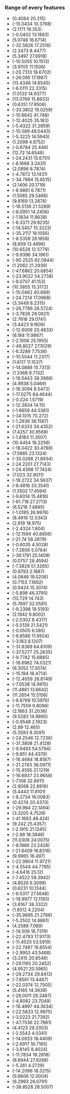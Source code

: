 ### Range of every features

- (0.4084 20.315)
- (-15.0434  10.3768)
- (2.1171 19.353)
- (-0.0402 13.1883)
- (5.0748 16.6714)
- (-32.5626  17.2516)
- (2.3473 8.4477)
- (5.3497 27.6918)
- (-10.5055  10.1513)
- (3.9705 11.1506)
- (-20.7313  18.6702)
- (-26.095   17.1887)
- (13.4346 14.6545)
- (-6.0111 22.3315)
- (1.0133 14.9377)
- (13.0769 15.8633)
- (0.6351 17.9506)
- (-33.3802  19.0259)
- (-10.6642  41.748)
- (-12.4025  35.183)
- (-5.4322 31.2859)
- (-10.089   49.0443)
- (-5.3225 14.5945)
- (1.2098 4.8752)
- (-0.6784 25.446)
- (12.72   14.6546)
- (-24.2431  15.6751)
- (-6.1668  3.2431)
- (2.0896 8.7874)
- (-4.7872 13.1431)
- (-34.7984  15.6515)
- (2.1406 20.1719)
- (-8.9861  6.7871)
- (1.5085 29.5466)
- (9.8169 13.2878)
- (-16.5136  21.5289)
- (-8.0951 14.2456)
- (-1.1834 11.8638)
- (-6.3371 29.8235)
- (-14.5457  15.3223)
- (-35.2117  18.1056)
- (-8.5359 26.1658)
- (8.859  13.4696)
- (10.6528 12.5779)
- (-9.9396 34.1961)
- (-90.2525  62.0844)
- (1.2062 21.2939)
- (-47.6862  20.6854)
- (-23.9022  54.2738)
- (-8.0707 41.153)
- (10.3855 15.3172)
- (-15.0462  40.689)
- (-24.7214  17.0968)
- (3.3449 8.2315)
- (-26.7786  28.5724)
- (-3.7826 29.0921)
- (2.7618 29.0741)
- (3.4423 9.1609)
- (-12.6009  20.4833)
- (6.184  11.9867)
- (-2.1006 25.1955)
- (-48.8027  27.1029)
- (-6.3289  7.7536)
- (-10.5544  11.2317)
- (1.6117 11.1537)
- (-14.0888  15.7313)
- (1.3368 9.7132)
- (-19.5443  39.3968)
- (4.9938 5.0469)
- (-16.3094   8.5473)
- (-17.0275  64.4644)
- (-0.224   1.5719)
- (-12.3834  14.15)
- (-1.6658 44.5361)
- (-34.1015  70.272)
- (-1.2936 36.1567)
- (-21.6333  34.4352)
- (7.4257 30.9569)
- (-1.8183 11.3507)
- (10.4454 18.2256)
- (-18.0422  30.4769)
- (7.5865 23.1324)
- (-30.0266  21.8934)
- (-24.2201  27.7143)
- (-24.4398  17.7424)
- (7.023  32.9011)
- (-19.2722  34.5637)
- (-8.4816 33.3541)
- (1.3502 17.4594)
- (-9.6014 15.4816)
- (-61.718   27.2713)
- (6.5218 7.4895)
- (-1.0185 26.9976)
- (8.4916 12.5343)
- (2.819 18.975)
- (-2.4324  1.804)
- (-12.1584  40.8806)
- (-21.74    58.2879)
- (-0.6035  4.5028)
- (-7.2806  5.0764)
- (-39.1791  25.1409)
- (0.0757 28.4594)
- (-7.3829 51.3265)
- (0.9793 2.1887)
- (4.0846 19.0206)
- (0.7153 7.1692)
- (0.9424 15.3074)
- (-5.898  46.3795)
- (13.729 14.743)
- (5.7697 32.0591)
- (-9.2398 19.5193)
- (2.1942 9.8002)
- (-2.0302  8.4317)
- (-5.5139 21.5421)
- (-0.0505  6.585)
- (-6.8586 11.9504)
- (-3.163   8.1207)
- (-31.8369  64.8109)
- (-37.5277  25.2635)
- (-9.7742 15.6885)
- (-18.6962  74.0321)
- (6.3052 17.3074)
- (-15.194   18.4714)
- (-12.4059  26.8749)
- (-7.0538 14.9915)
- (11.4861 13.6642)
- (11.2654 15.5156)
- (-8.8769 10.5976)
- (-11.7559   9.8096)
- (2.1863 31.2036)
- (9.5283 14.9895)
- (-0.9548  2.1923)
- (2.89  12.465)
- (5.3593 8.3091)
- (-24.2546  12.7236)
- (-31.3808  21.4128)
- (-9.9493 54.5794)
- (-9.851  44.4376)
- (-16.4684  18.8187)
- (-21.2743  36.0971)
- (-15.4595  21.1219)
- (-16.6937  23.9658)
- (-7.108  32.8911)
- (2.8068 22.6916)
- (5.4443 11.8101)
- (-8.2734 16.0083)
- (0.4274 20.4373)
- (-29.984   22.1494)
- (3.3205 4.7528)
- (-41.1683  48.424)
- (9.242  25.4357)
- (-2.1915 21.1245)
- (-2.88   18.3846)
- (11.0308 24.0075)
- (-8.1966 23.2428)
- (-21.8409  16.8316)
- (9.9965 16.497)
- (-22.9904  11.9721)
- (-4.5544 44.7795)
- (-4.6416 25.12)
- (-7.4522 58.3942)
- (4.8526 6.3099)
- (0.6231 10.1344)
- (-6.5317 27.5648)
- (-19.9977  12.1193)
- (3.8167 38.3322)
- (1.8512 4.2204)
- (-35.9695  21.2766)
- (-5.2502 14.8861)
- (4.2588 7.089)
- (-14.506   16.7319)
- (-22.4793  17.9173)
- (-11.4533  53.5919)
- (-22.7487  18.8554)
- (-2.9953 43.5468)
- (3.2415 20.8548)
- (-29.1165  20.2452)
- (4.9521 20.5965)
- (-29.2734  29.8413)
- (-7.8561 13.4487)
- (-22.0374  12.7505)
- (5.4165 14.3939)
- (-26.0011  29.2487)
- (-4.8082 23.7049)
- (-18.4897  44.3634)
- (-22.5833  12.9975)
- (-3.0223 21.7392)
- (-47.7536  22.7861)
- (4.4123 29.3303)
- (-2.5543  4.0341)
- (-14.0933  18.4409)
- (-2.6917 16.7165)
- (-3.8145  8.4024)
- (-11.7834  18.2818)
- (8.6944 27.9288)
- (-5.261   4.2729)
- (-14.2096  18.3215)
- (5.9606 12.0004)
- (6.2993 26.0791)
- (-38.8528  28.5007)
